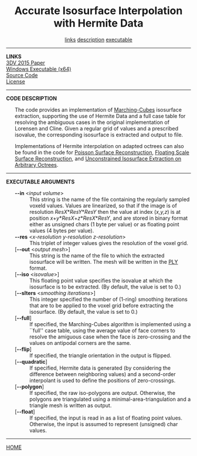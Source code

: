 <CENTER><H1>Accurate Isosurface Interpolation with Hermite Data</A></H1></CENTER>
<CENTER>
<A HREF="#LINKS">links</A>
<A HREF="#DESCRIPTION">description</A>
<A HREF="#EXECUTABLE">executable</A>
</CENTER>
<HR>
<A NAME="LINKS"><B>LINKS</B></A><br>
<A href="http://www.cs.jhu.edu/~misha/MyPapers/3DV15.pdf">3DV 2015 Paper</A><br>
<A href="IsoSurfaceExtraction.x64.exe">Windows Executable (x64)</A><br>
<A href="IsoSurfaceExtraction.zip">Source Code</A><br>
<A href="license.txt">License</A><br>
<HR>
<A NAME="DESCRIPTION"><B>CODE DESCRIPTION</B></A><br>
<UL>
The code provides an implementation of <A HREF="http://www.cs.jhu.edu/~misha/ReadingSeminar/Papers/Lorensen87.pdf">Marching-Cubes</A> isosurface extraction, supporting the use of Hermite Data and a full case table for resolving the ambiguous cases in the original implementation of Lorensen and Cline. Given a regular grid of values and a prescribed isovalue, the corresponding isosurface is extracted and output to file.
<P>
Implementations of Hermite interpolation on adapted octrees can also be found in the code for <A HREF="http://www.cs.jhu.edu/~misha/Code/PoissonRecon">Poisson Surface Reconstruction</A>, <A HREF="http://www.gris.informatik.tu-darmstadt.de/projects/floating-scale-surface-recon/">Floating Scale Surface Reconstruction</A>, and <A HREF="http://www.cs.jhu.edu/~misha/Code/IsoOctree/">Unconstrained Isosurface Extraction on Arbitrary Octrees</A>.
</UL>
<HR>
<A NAME="EXECUTABLE"><B>EXECUTABLE ARGUMENTS</B></A><br>
<UL>
<DL>

<DT><b>--in</b> &#60;<i>input volume</i>&#62;
<DD> This string is the name of the file containing the regularly sampled voxeld values. Values are linearized, so that if the image is of resolution <I>ResX</I>*<I>ResY</I>*<I>ResY</I> then the value at index (<I>x,y,z</I>) is at position <I>x</I>+<I>y</I>*<I>ResX</I>+<I>z</I>*<I>ResX</I>*<I>ResY</I>, and are stored in binary format either as unsigned chars (1 byte per value)  or as floating point values (4 bytes per value).

<DT><b>--res</b> &#60;<i>x-resolution y-resolution z-resolution</i>&#62;
<DD> This triplet of integer values gives the resolution of the voxel grid.

<DT>[<b>--out</b> &#60;<i>output mesh</i>&#62;]
<DD> This string is the name of the file to which the extracted isosurface will be written. The mesh will be written in the
<A HREF="http://www.cc.gatech.edu/projects/large_models/ply.html">PLY</A> format.

<DT>[<b>--iso</b> &#60;<i>isovalue</i>&#62;]
<DD> This floating point value specifies the isovalue at which the isosurface is to be extracted. (By default, the value is set to 0.)
  
<DT>[<b>--sIters</b> &#60;<i>smoothing iterations</i>&#62;]
<DD> This integer specified the number of (1-ring) smoothing iterations that are to be applied to the voxel grid before extracting the isosurface. (By default, the value is set to 0.)

<DT>[<b>--full</b>]
<DD> If specified, the Marching-Cubes algorithm is implemented using a ``full'' case table, using the average value of face corners to resolve the amiguous case when the face is zero-crossing and the values on antipodal corners are the same.

<DT>[<b>--flip</b>]
<DD> If specified, the triangle orientation in the output is flipped.

<DT>[<b>--quadratic</b>]
<DD> If specified, Hermite data is generated (by considering the difference between neighboring values) and a second-order interpolant is used to define the positions of zero-crossings.

<DT>[<b>--polygon</b>]
<DD> If specified, the raw iso-polygons are output. Otherwise, the polygons are triangulated using a minimal-area-triangulation and a triangle mesh is written as output.
    
<DT>[<b>--float</b>]
<DD> If specified, the input is read in as a list of floating point values. Otherwise, the input is assumed to represent (unsigned) char values.
  
</UL>
<HR>
<A HREF="http://www.cs.jhu.edu/~misha">HOME</A>
